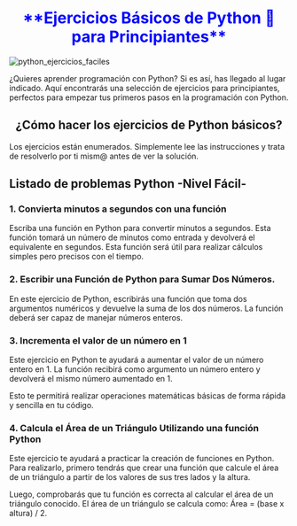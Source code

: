 <center><h1 style="color: blue">**Ejercicios Básicos de Python 🐍 para Principiantes**</h1></center>

![python_ejercicios_faciles](https://user-images.githubusercontent.com/117904606/220178127-74ca5bcb-ff14-4510-9110-3531355fdb86.png)

<p>¿Quieres aprender programación con Python? Si es así, has llegado al lugar indicado. Aquí encontrarás una selección de ejercicios para principiantes, perfectos para empezar tus primeros pasos en la programación con Python.</p>

<center><h2>¿Cómo hacer los ejercicios de Python básicos?</h2></center>

<p>Los ejercicios están enumerados. Simplemente lee las instrucciones y trata de resolverlo por ti mism@ antes de ver la solución.</p>

<h2>Listado de problemas Python -Nivel Fácil-</h2>

<h3 type="color" value="#ff0000">1. Convierta minutos a segundos con una función</h3>

<p>Escriba una función en Python para convertir minutos a segundos. Esta función tomará un número de minutos como entrada y devolverá el equivalente en segundos. Esta función será útil para realizar cálculos simples pero precisos con el tiempo.</p>

<h3>2. Escribir una Función de Python para Sumar Dos Números.</h3>

<p>En este ejercicio de Python, escribirás una función que toma dos argumentos numéricos y devuelve la suma de los dos números. La función deberá ser capaz de manejar números enteros.</p>

<h3>3. Incrementa el valor de un número en 1</h3>

<p>Este ejercicio en Python te ayudará a aumentar el valor de un número entero en 1. La función recibirá como argumento un número entero y devolverá el mismo número aumentado en 1.</p> 

<p>Esto te permitirá realizar operaciones matemáticas básicas de forma rápida y sencilla en tu código.</p>

<h3>4. Calcula el Área de un Triángulo Utilizando una función Python</h3>

<p>Este ejercicio te ayudará a practicar la creación de funciones en Python. Para realizarlo, primero tendrás que crear una función que calcule el área de un triángulo a partir de los valores de sus tres lados y la altura. </p>

<p>Luego, comprobarás que tu función es correcta al calcular el área de un triángulo conocido. El área de un triángulo se calcula como: Área = (base x altura) / 2.</p>


